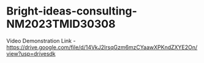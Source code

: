 # Bright-ideas-consulting-NM2023TMID30308


Video Demonstration Link - https://drive.google.com/file/d/14VkJ2lrsqGzm6mzCYaawXPKndZXYE2On/view?usp=drivesdk
